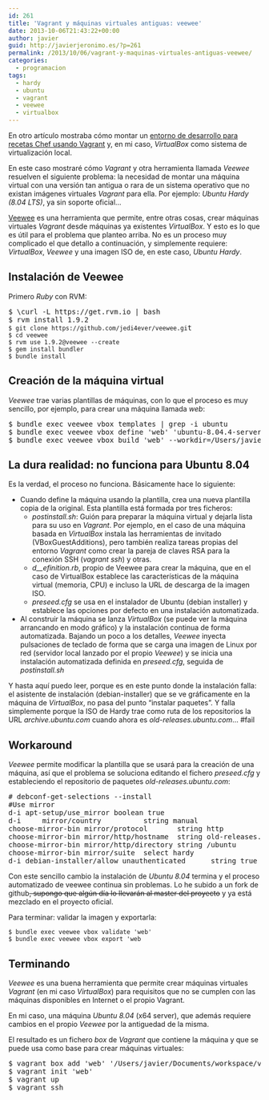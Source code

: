 ```yaml
---
id: 261
title: 'Vagrant y máquinas virtuales antiguas: veewee'
date: 2013-10-06T21:43:22+00:00
author: javier
guid: http://javierjeronimo.es/?p=261
permalink: /2013/10/06/vagrant-y-maquinas-virtuales-antiguas-veewee/
categories:
  - programacion
tags:
  - hardy
  - ubuntu
  - vagrant
  - veewee
  - virtualbox
---
```

En otro artículo mostraba cómo montar un [entorno de desarrollo para recetas Chef usando Vagrant](http://javierjeronimo.es/2013/09/29/aws-opsworks-1-entorno-de-desarrollo-y-pruebas-para-chef/ "AWS OpsWorks (1) – Entorno de desarrollo y pruebas para Chef") y, en mi caso, _VirtualBox_ como sistema de virtualización local.

En este caso mostraré cómo _Vagrant_ y otra herramienta llamada _Veewee_ resuelven el siguiente problema: la necesidad de montar una máquina virtual con una versión tan antigua o rara de un sistema operativo que no existan imágenes virtuales _Vagrant_ para ella. Por ejemplo: _Ubuntu Hardy (8.04 LTS)_, ya sin soporte oficial&#8230;

[Veewee](https://github.com/jedi4ever/veewee) es una herramienta que permite, entre otras cosas, crear máquinas virtuales _Vagrant_ desde máquinas ya existentes _VirtualBox_. Y esto es lo que es útil para el problema que planteo arriba. No es un proceso muy complicado el que detallo a continuación, y simplemente requiere: _VirtualBox_, _Veewee_ y una imagen ISO de, en este caso, _Ubuntu Hardy_.

## Instalación de Veewee

Primero _Ruby_ con RVM:

<pre>$ \curl -L https://get.rvm.io | bash
$ rvm install 1.9.2
<code>$ git clone https://github.com/jedi4ever/veewee.gi</code>t
<code>$ cd veewee
$ rvm use 1.9.2@veewee --create
</code><code>$ gem install bundler
</code><code>$ bundle install</code></pre>

## Creación de la máquina virtual

_Veewee_ trae varias plantillas de máquinas, con lo que el proceso es muy sencillo, por ejemplo, para crear una máquina llamada _web_:

<pre>$ bundle exec veewee vbox templates | grep -i ubuntu
$ bundle exec veewee vbox define 'web' 'ubuntu-8.04.4-server-amd64'
$ bundle exec veewee vbox build 'web' --workdir=/Users/javier/Documents/workspace/veewee</pre>

## La dura realidad: no funciona para Ubuntu 8.04

Es la verdad, el proceso no funciona. Básicamente hace lo siguiente:

  * Cuando define la máquina usando la plantilla, crea una nueva plantilla copia de la original. Esta plantilla está formada por tres ficheros: 
      * _postinstall.sh_: Guión para preparar la máquina virtual y dejarla lista para su uso en _Vagrant_. Por ejemplo, en el caso de una máquina basada en _VirtualBox_ instala las herramientas de invitado (VBoxGuestAdditions), pero también realiza tareas propias del entorno _Vagrant_ como crear la pareja de claves RSA para la conexión SSH (_vagrant ssh_) y otras.
      * _d__efinition.rb_, propio de Veewee para crear la máquina, que en el caso de VirtualBox establece las características de la máquina virtual (memoria, CPU) e incluso la URL de descarga de la imagen ISO.
      * _preseed.cfg_ se usa en el instalador de Ubuntu (debian installer) y establece las opciones por defecto en una instalación automatizada.
  * Al construir la máquina se lanza _VirtualBox_ (se puede ver la máquina arrancando en modo gráfico) y la instalación continua de forma automatizada. Bajando un poco a los detalles, _Veewee_ inyecta pulsaciones de teclado de forma que se carga una imagen de Linux por red (servidor local lanzado por el propio _Veewee_) y se inicia una instalación automatizada definida en _preseed.cfg_, seguida de _postinstall.sh_

Y hasta aquí puedo leer, porque es en este punto donde la instalación falla: el asistente de instalación (debian-installer) que se ve gráficamente en la máquina de _VirtualBox_, no pasa del punto &#8220;instalar paquetes&#8221;. Y falla simplemente porque la ISO de Hardy trae como ruta de los repositorios la URL _archive.ubuntu.com_ cuando ahora es _old-releases.ubuntu.com_&#8230; #fail

## Workaround

_Veewee_ permite modificar la plantilla que se usará para la creación de una máquina, así que el problema se soluciona editando el fichero _preseed.cfg_ y estableciendo el repositorio de paquetes _old-releases.ubuntu.com_:

<pre># debconf-get-selections --install
#Use mirror
d-i apt-setup/use_mirror boolean true
d-i     mirror/country          string manual
choose-mirror-bin mirror/protocol       string http
choose-mirror-bin mirror/http/hostname  string old-releases.ubuntu.com
choose-mirror-bin mirror/http/directory string /ubuntu 
choose-mirror-bin mirror/suite  select hardy
d-i debian-installer/allow_unauthenticated      string true</pre>

Con este sencillo cambio la instalación de _Ubuntu 8.04_ termina y el proceso automatizado de veewee continua sin problemas. Lo he subido a un fork de github<del>, supongo que algún día lo llevarán al master del proyecto</del> y ya está mezclado en el proyecto oficial.

Para terminar: validar la imagen y exportarla:

    $ bundle exec veewee vbox validate 'web'
    $ bundle exec veewee vbox export 'web

## Terminando

_Veewee_ es una buena herramienta que permite crear máquinas virtuales _Vagrant_ (en mi caso _VirtualBox_) para requisitos que no se cumplen con las máquinas disponibles en Internet o el propio Vagrant.

En mi caso, una máquina _Ubuntu 8.04_ (x64 server), que además requiere cambios en el propio _Veewee_ por la antiguedad de la misma.

El resultado es un fichero _box_ de _Vagrant_ que contiene la máquina y que se puede usa como base para crear máquinas virtuales:

<pre>$ vagrant box add 'web' '/Users/javier/Documents/workspace/veewee/web.box'
$ vagrant init 'web'
$ vagrant up
$ vagrant ssh</pre>